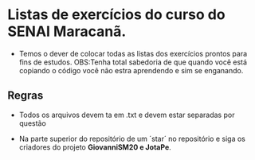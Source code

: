 # Listas de exercícios do curso do SENAI Maracanã.

- Temos o dever de colocar todas as listas dos exercícios prontos para fins de estudos.
OBS:Tenha total sabedoria de que quando você está copiando o código você não estra aprendendo e sim se enganando.

## Regras

- Todos os arquivos devem ta em .txt e devem estar separadas por questão

- Na parte superior do repositório de um ´star´ no repositório e siga os criadores do projeto **GiovanniSM20 e JotaPe**.
